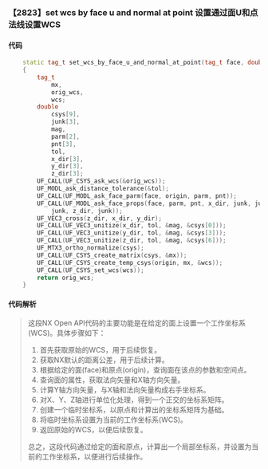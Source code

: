 ### 【2823】set wcs by face u and normal at point 设置通过面U和点法线设置WCS

#### 代码

```cpp
    static tag_t set_wcs_by_face_u_and_normal_at_point(tag_t face, double origin[3])  
    {  
        tag_t  
            mx,  
            orig_wcs,  
            wcs;  
        double  
            csys[9],  
            junk[3],  
            mag,  
            parm[2],  
            pnt[3],  
            tol,  
            x_dir[3],  
            y_dir[3],  
            z_dir[3];  
        UF_CALL(UF_CSYS_ask_wcs(&orig_wcs));  
        UF_MODL_ask_distance_tolerance(&tol);  
        UF_CALL(UF_MODL_ask_face_parm(face, origin, parm, pnt));  
        UF_CALL(UF_MODL_ask_face_props(face, parm, pnt, x_dir, junk, junk,  
            junk, z_dir, junk));  
        UF_VEC3_cross(z_dir, x_dir, y_dir);  
        UF_CALL(UF_VEC3_unitize(x_dir, tol, &mag, &csys[0]));  
        UF_CALL(UF_VEC3_unitize(y_dir, tol, &mag, &csys[3]));  
        UF_CALL(UF_VEC3_unitize(z_dir, tol, &mag, &csys[6]));  
        UF_MTX3_ortho_normalize(csys);  
        UF_CALL(UF_CSYS_create_matrix(csys, &mx));  
        UF_CALL(UF_CSYS_create_temp_csys(origin, mx, &wcs));  
        UF_CALL(UF_CSYS_set_wcs(wcs));  
        return orig_wcs;  
    }

```

#### 代码解析

> 这段NX Open API代码的主要功能是在给定的面上设置一个工作坐标系(WCS)。具体步骤如下：
>
> 1. 首先获取原始的WCS，用于后续恢复。
> 2. 获取NX默认的距离公差，用于后续计算。
> 3. 根据给定的面(face)和原点(origin)，查询面在该点的参数和空间点。
> 4. 查询面的属性，获取法向矢量和X轴方向矢量。
> 5. 计算Y轴方向矢量，与X轴和法向矢量构成右手坐标系。
> 6. 对X、Y、Z轴进行单位化处理，得到一个正交的坐标系矩阵。
> 7. 创建一个临时坐标系，以原点和计算出的坐标系矩阵为基础。
> 8. 将临时坐标系设置为当前的工作坐标系(WCS)。
> 9. 返回原始的WCS，以便后续恢复。
>
> 总之，这段代码通过给定的面和原点，计算出一个局部坐标系，并设置为当前的工作坐标系，以便进行后续操作。
>

